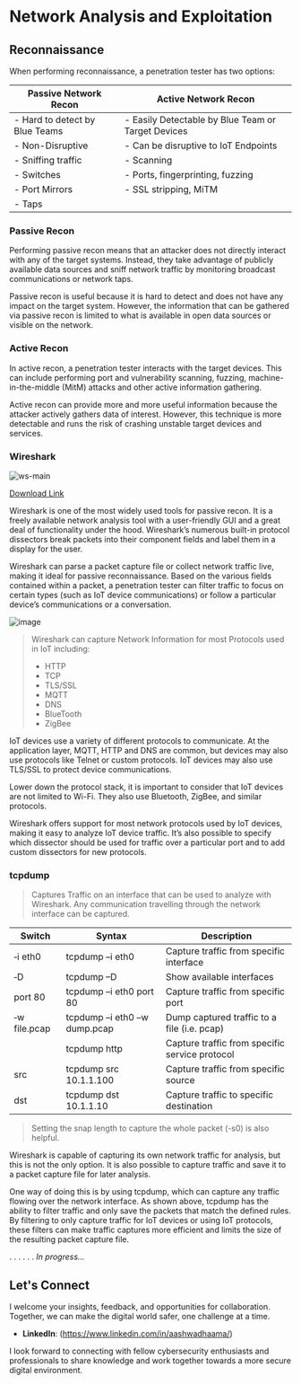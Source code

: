 # Network Analysis and Exploitation

## Reconnaissance

When performing reconnaissance, a penetration tester has two options:

|Passive Network Recon|Active Network Recon|
|---|---|
|- Hard to detect by Blue Teams |- Easily Detectable by Blue Team or Target Devices|
|- Non-Disruptive|- Can be disruptive to IoT Endpoints|
|- Sniffing traffic|- Scanning|
|- Switches|- Ports, fingerprinting, fuzzing|
|- Port Mirrors|- SSL stripping, MiTM|
|- Taps||

### Passive Recon

Performing passive recon means that an attacker does not directly interact with any of the target systems. Instead, they take advantage of publicly available data sources and sniff network traffic by monitoring broadcast communications or network taps.

Passive recon is useful because it is hard to detect and does not have any impact on the target system. However, the information that can be gathered via passive recon is limited to what is available in open data sources or visible on the network.

### Active Recon

In active recon, a penetration tester interacts with the target devices. This can include performing port and vulnerability scanning, fuzzing, machine-in-the-middle (MitM) attacks and other active information gathering.

Active recon can provide more and more useful information because the attacker actively gathers data of interest. However, this technique is more detectable and runs the risk of crashing unstable target devices and services.

### Wireshark

![ws-main](https://github.com/vsang181/IoT-Penetration-testing/assets/28651683/4e0aefa2-8468-41fb-a71d-f03b8b9c5c7c)

[Download Link](https://www.wireshark.org/download.html)

Wireshark is one of the most widely used tools for passive recon. It is a freely available network analysis tool with a user-friendly GUI and a great deal of functionality under the hood. Wireshark’s numerous built-in protocol dissectors break packets into their component fields and label them in a display for the user.

Wireshark can parse a packet capture file or collect network traffic live, making it ideal for passive reconnaissance. Based on the various fields contained within a packet, a penetration tester can filter traffic to focus on certain types (such as IoT device communications) or follow a particular device’s communications or a conversation.

![image](https://github.com/vsang181/IoT-Penetration-testing/assets/28651683/83d6d941-a4b4-410e-8d3a-dc4b4004af73)

> Wireshark can capture Network Information for most Protocols used in IoT including:
> - HTTP
> - TCP
> - TLS/SSL
> - MQTT
> - DNS
> - BlueTooth
> - ZigBee

IoT devices use a variety of different protocols to communicate. At the application layer, MQTT, HTTP and DNS are common, but devices may also use protocols like Telnet or custom protocols. IoT devices may also use TLS/SSL to protect device communications.

Lower down the protocol stack, it is important to consider that IoT devices are not limited to Wi-Fi. They also use Bluetooth, ZigBee, and similar protocols.

Wireshark offers support for most network protocols used by IoT devices, making it easy to analyze IoT device traffic. It’s also possible to specify which dissector should be used for traffic over a particular port and to add custom dissectors for new protocols.

### tcpdump

> Captures Traffic on an interface that can be used to analyze with Wireshark. Any communication travelling through the network interface can be captured.

|Switch|Syntax|Description|
|---|---|---|
|‐i eth0|tcpdump –i eth0|Capture traffic from specific interface|
|‐D|tcpdump –D|Show available interfaces|
|port 80|tcpdump –i eth0 port 80|Capture traffic from specific port|
|‐w file.pcap|tcpdump –i eth0 –w dump.pcap|Dump captured traffic to a file (i.e. pcap)|
|<service>|tcpdump http|Capture traffic from specific service protocol|
|src|tcpdump src 10.1.1.100|Capture traffic from specific source|
|dst|tcpdump dst 10.1.1.10|Capture traffic to specific destination|

> Setting the snap length to capture the whole packet (-s0) is also helpful.

Wireshark is capable of capturing its own network traffic for analysis, but this is not the only option. It is also possible to capture traffic and save it to a packet capture file for later analysis.

One way of doing this is by using tcpdump, which can capture any traffic flowing over the network interface. As shown above, tcpdump has the ability to filter traffic and only save the packets that match the defined rules. By filtering to only capture traffic for IoT devices or using IoT protocols, these filters can make traffic captures more efficient and limits the size of the resulting packet capture file.

.
.
.
.
.
.
_In progress..._

## Let's Connect

I welcome your insights, feedback, and opportunities for collaboration. Together, we can make the digital world safer, one challenge at a time.

- **LinkedIn**: (https://www.linkedin.com/in/aashwadhaama/)

I look forward to connecting with fellow cybersecurity enthusiasts and professionals to share knowledge and work together towards a more secure digital environment.
